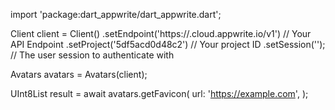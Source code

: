 import 'package:dart_appwrite/dart_appwrite.dart';

Client client = Client()
    .setEndpoint('https://<REGION>.cloud.appwrite.io/v1') // Your API Endpoint
    .setProject('5df5acd0d48c2') // Your project ID
    .setSession(''); // The user session to authenticate with

Avatars avatars = Avatars(client);

UInt8List result = await avatars.getFavicon(
    url: 'https://example.com',
);
